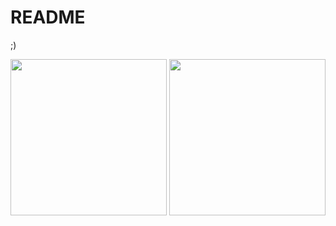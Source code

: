 # README
;)

<img height="250px" src="https://github-readme-stats.vercel.app/api/top-langs/?username=gregorryy&hide_title=true&hide_border=true&layout=compact&text_color=fff&icon_color=fff&bg_color=000&theme=graywhite&langs_count=6"/> <img height="250px" src="https://github-readme-stats.vercel.app/api?username=gregorryy&show_icons=false&theme=graywhite&text_color=fff&icon_color=fff&bg_color=000&hide=contribs,prs,stars,issues"/>
